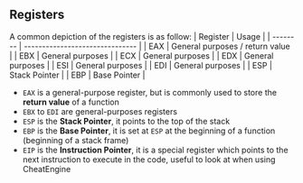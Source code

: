 ## Registers


A common depiction of the registers is as follow:
| Register | Usage                           |
| -------- | ------------------------------- |
| EAX      | General purposes / return value |
| EBX      | General purposes                |
| ECX      | General purposes                |
| EDX      | General purposes                |
| ESI      | General purposes                |
| EDI      | General purposes                |
| ESP      | Stack Pointer                   |
| EBP      | Base Pointer                    |

- ``EAX`` is a general-purpose register, but is commonly used to store the **return value** of a function
- ``EBX`` to ``EDI`` are general-purposes registers
- ``ESP`` is the **Stack Pointer**, it points to the top of the stack
- ``EBP`` is the **Base Pointer**, it is set at ``ESP`` at the beginning of a function (beginning of a stack frame)
- ``EIP`` is the **Instruction Pointer**, it is a special register which points to the next instruction to execute in the code, useful to look at when using CheatEngine